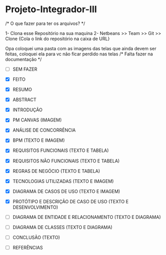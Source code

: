 # Projeto-Integrador-III

/* O que fazer para ter os arquivos? */

1- Clona esse Repositório na sua maquina 
2- Netbeans >> Team >> Git >> Clone {Cola o link do repositório na caixa de URL}

Opa coloquei uma pasta com as imagens das telas que ainda devem ser feitas, coloquei ela para vc não ficar perdido nas telas
 /* Falta fazer na documentação */

* [ ] SEM FAZER
* [X] FEITO

* [X] RESUMO
* [X] ABSTRACT
* [X] INTRODUÇÃO
* [X] PM CANVAS (IMAGEM)
* [X] ANÁLISE DE CONCORRÊNCIA 
* [X] BPM (TEXTO E IMAGEM)
* [X] REQUISITOS FUNCIONAIS (TEXTO E TABELA)
* [X] REQUISITOS NÃO FUNCIONAIS (TEXTO E TABELA)
* [X] REGRAS DE NEGÓCIO (TEXTO E TABELA)
* [X] TECNOLOGIAS UTILIZADAS (TEXTO E IMAGEM)
* [X] DIAGRAMA DE CASOS DE USO (TEXTO E IMAGEM)
* [X] PROTÓTIPO E DESCRIÇÃO DE CASO DE USO (TEXTO E DESENVOLVIMENTO)
* [ ] DIAGRAMA DE ENTIDADE E RELACIONAMENTO (TEXTO E DIAGRAMA)
* [ ] DIAGRAMA DE CLASSES (TEXTO E DIAGRAMA)
* [ ] CONCLUSÃO (TEXTO)
* [ ] REFERÊNCIAS

